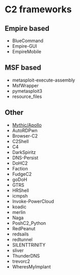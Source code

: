 # C2 frameworks

## Empire based

* BlueCommand
* Empire-GUI
* EmpireMobile

## MSF based

* metasploit-execute-assembly
* MsfWrapper
* pymetasploit3
* resource_files

## Other

* [Mythic/Apollo](https://github.com/MythicAgents/Apollo)
* AutoRDPwn
* Browser-C2
* C2Shell
* C4
* DarkSpiritz
* DNS-Persist
* DoHC2
* Faction
* FudgeC2
* goDoH
* GTRS
* HRShell
* icmpsh
* Invoke-PowerCloud
* koadic
* merlin
* Naga
* PoshC2_Python
* RedPeanut
* redsails
* redtunnel
* SILENTTRINITY
* sliver
* ThunderDNS
* trevorc2
* WheresMyImplant
